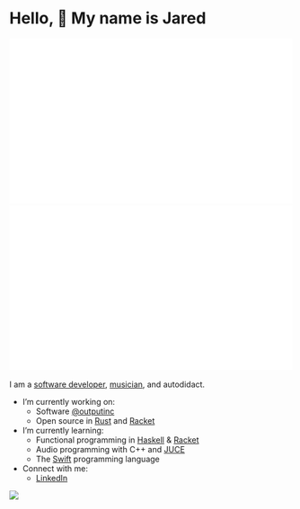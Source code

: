# Hello, 👋 My name is Jared

![](https://raw.githubusercontent.com/jaredforth/github-stats/main/generated/overview.svg)
![](https://raw.githubusercontent.com/jaredforth/github-stats/main/generated/languages.svg)

I am a [software developer](https://jaredforth.com/software), [musician](https://jaredforthmusic.com), and autodidact.

- I’m currently working on: 
  - Software [@outputinc](https://github.com/outputinc) 
  - Open source in [Rust](https://github.com/rust-lang) and [Racket](https://github.com/racket)
- I’m currently learning:
  - Functional programming in [Haskell](https://github.com/haskell) & [Racket](https://github.com/racket)
  - Audio programming with C++ and [JUCE](https://github.com/juce-framework)
  - The [Swift](https://www.swift.org) programming language 
- Connect with me: 
  - [LinkedIn](https://www.linkedin.com/in/jaredforth/)

![](https://github-readme-stats.vercel.app/api/top-langs/?username=jaredforth&langs_count=10&layout=compact&custom_title=Open%20Source%20Languages&hide=html,cmake&size_weight=0.25&count_weight=0.75&card_width=450)
  
